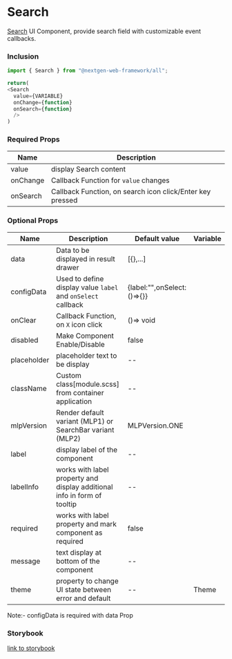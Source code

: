 # Search

<a href="https://www.figma.com/file/NmGzJoDRtkn481G3lgg0Z9/Amway-DS-%E2%80%93%C2%A0Global-Core-Components?node-id=0%3A14297">Search</a> UI Component, provide search field with customizable event callbacks.

### Inclusion

```ts
import { Search } from "@nextgen-web-framework/all";

return(
<Search
  value={VARIABLE}
  onChange={function}
  onSearch={function}
  />
)
```

### Required Props

| Name     | Description                                               |
| -------- | --------------------------------------------------------- |
| value    | display Search content                                    |
| onChange | Callback Function for `value` changes                     |
| onSearch | Callback Function, on search icon click/Enter key pressed |

### Optional Props

| Name        | Description                                                              | Default value              | Variable |
| ----------- | ------------------------------------------------------------------------ | -------------------------- | -------- |
| data        | Data to be displayed in result drawer                                    | [{},...]                   |
| configData  | Used to define display value `label` and `onSelect` callback             | {label:"",onSelect:()=>{}} |
| onClear     | Callback Function, on `X` icon click                                     | ()=> void                  |
| disabled    | Make Component Enable/Disable                                            | false                      |
| placeholder | placeholder text to be display                                           | --                         |
| className   | Custom class[module.scss] from container application                     | --                         |
| mlpVersion  | Render default variant (MLP1) or SearchBar variant (MLP2)                | MLPVersion.ONE             |
| label       | display label of the component                                           | --                         |
| labelInfo   | works with label property and display additional info in form of tooltip | --                         |
| required    | works with label property and mark component as required                 | false                      |
| message     | text display at bottom of the component                                  | --                         |
| theme       | property to change UI state between error and default                    | --                         | Theme    |

Note:- configData is required with data Prop

### Storybook

[link to storybook](https://link_to_storybook)
